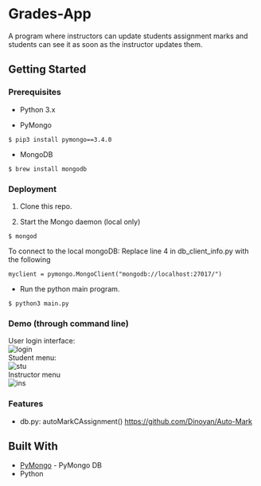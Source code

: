 # Grades-App

A program where instructors can update students assignment marks and students can see it as soon as the instructor updates them. 

## Getting Started

### Prerequisites

- Python 3.x

- PyMongo
```
$ pip3 install pymongo==3.4.0
```

- MongoDB
```
$ brew install mongodb
```


### Deployment

1) Clone this repo.

3) Start the Mongo daemon (local only)

```
$ mongod
```
To connect to the local mongoDB: Replace line 4 in db_client_info.py with the following
```
myclient = pymongo.MongoClient("mongodb://localhost:27017/")
```

- Run the python main program.
```
$ python3 main.py
```

### Demo (through command line)

User login interface: <br/>
![login](https://i.imgur.com/slhDYLH.png)
<br/>
Student menu:
<br/>
![stu](https://i.imgur.com/3c22J3I.png)
<br/>
Instructor menu
<br/>
![ins](https://i.imgur.com/j3qgRVf.png)

### Features
- db.py: autoMarkCAssignment()
  https://github.com/Dinoyan/Auto-Mark
  
  
## Built With

* [PyMongo](https://api.mongodb.com/python/current/) - PyMongo DB
* Python




